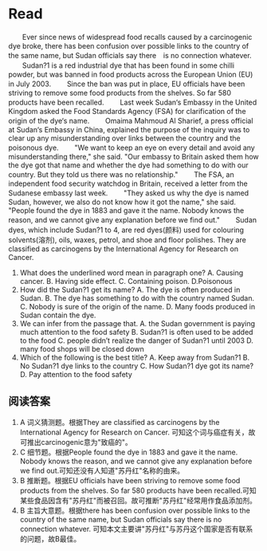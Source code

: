 # Read
　　Ever since news of widespread food recalls caused by a carcinogenic dye broke, there has been confusion over possible links to the country of the same name, but Sudan officials say there　is no connection whatever.
　　Sudan?1 is a red industrial dye that has been found in some chilli powder, but was banned in food products across the European Union (EU) in July 2003.
　　Since the ban was put in place, EU officials have been striving to remove some food products from the shelves. So far 580 products have been recalled.
　　Last week Sudan‘s Embassy in the United Kingdom asked the Food Standards Agency (FSA) for clarification of the origin of the dye‘s name.
　　Omaima Mahmoud Al Sharief, a press official at Sudan‘s Embassy in China, explained the purpose of the inquiry was to clear up any misunderstanding over links between the country and the poisonous dye.
　　"We want to keep an eye on every detail and avoid any misunderstanding there," she said. "Our embassy to Britain asked them how the dye got that name and whether the dye had something to do with our country. But they told us there was no relationship."
　　The FSA, an independent food security watchdog in Britain, received a letter from the Sudanese embassy last week.
　　"They asked us why the dye is named Sudan, however, we also do not know how it got the name," she said. "People found the dye in 1883 and gave it the name. Nobody knows the reason, and we cannot give any explanation before we find out."
　　Sudan dyes, which include Sudan?1 to 4, are red dyes(颜料) used for colouring solvents(溶剂), oils, waxes, petrol, and shoe and floor polishes. They are classified as carcinogens by the International Agency for Research on Cancer.
1. What does the underlined word mean in paragraph one?
A. Causing cancer. B. Having side effect. C. Containing poison. D.Poisonous
2. How did the Sudan?1 get its name?
A. The dye is often produced in Sudan.
B. The dye has something to do with the country named Sudan.
C. Nobody is sure of the origin of the name.
D. Many foods produced in Sudan contain the dye.
3. We can infer from the passage that.
A. the Sudan government is paying much attention to the food safety
B. Sudan?1 is often used to be added to the food
C. people didn’t realize the danger of Sudan?1 until 2003
D. many food shops will be closed down
4. Which of the following is the best title?
A. Keep away from Sudan?1
B. No Sudan?1 dye links to the country
C. How Sudan?1 dye got its name?
D. Pay attention to the food safety
## 阅读答案
1. A 词义猜测题。根据They are classified as carcinogens by the International Agency for Research on Cancer. 可知这个词与癌症有关，故可推出carcinogenic意为"致癌的"。
2. C 细节题。根据People found the dye in 1883 and gave it the name. Nobody knows the reason, and we cannot give any explanation before we find out.可知还没有人知道"苏丹红"名称的由来。
3. B 推断题。根据EU officials have been striving to remove some food products from the shelves. So far 580 products have been recalled.可知某些食品因含有"苏丹红"而被召回。故可推断"苏丹红"经常用作食品添加剂。
4. B 主旨大意题。根据there has been confusion over possible links to the country of the same name, but Sudan officials say there is no connection whatever. 可知本文主要讲"苏丹红"与苏丹这个国家是否有联系的问题，故B最佳。
